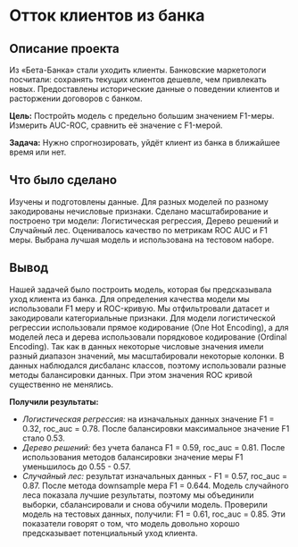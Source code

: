# Отток клиентов из банка

## Описание проекта
Из «Бета-Банка» стали уходить клиенты. 
Банковские маркетологи посчитали: сохранять текущих клиентов дешевле, чем привлекать новых.
Предоставлены исторические данные о поведении клиентов и расторжении договоров с банком. 

**Цель:** Постройть модель с предельно большим значением F1-меры. Измерить AUC-ROC, сравнить её значение с F1-мерой.

**Задача:** Нужно спрогнозировать, уйдёт клиент из банка в ближайшее время или нет.  

## Что было сделано
Изучены и подготовлены данные. 
Для разных моделей по разному закодированы нечисловые признаки. 
Сделано масштабирование и построено три модели: Логистическая регрессия, Дерево решений и Случайный лес. 
Оценивалось качество по метрикам ROC AUC и F1 меры. Выбрана лучшая модель и использована на тестовом наборе.  

## Вывод
Нашей задачей было построить модель, которая бы предсказывала уход клиента из банка. 
Для определения качества модели мы использовали F1 меру и ROC-кривую.
Мы отфильтровали датасет и закодировали категориальные признаки. 
Для модели логистической регрессии использовали прямое кодирование (One Hot Encoding), 
а для моделей леса и дерева использовали порядковое кодирование (Ordinal Encoding). 
Так как в данных некоторые числовые значения имели разный диапазон значений, мы масштабировали некоторые колонки. 
В данных наблюдался дисбаланс классов, поэтому использовали разные методы балансировки данных. 
При этом значения ROC кривой существенно не менялись.  

**Получили результаты:**

* *Логистическая регрессия:* на изначальных данных значение F1 = 0.32, roc_auc = 0.78. После балансировки максимальное значение F1 стало 0.53.
* *Дерево решений:* без учета баланса F1 = 0.59, roc_auc = 0.81. После использования методов балансировки значение меры F1 уменьшилось до 0.55 - 0.57.
* *Случайный лес:* результат изначальных данных - F1 = 0.57, roc_auc = 0.87. После метода downsample мера F1 = 0.644.
Модель случайного леса показала лучшие результаты, поэтому мы объединили выборки, сбалансировали и снова обучили модель. Проверили модель на тестовых данных, получили: F1 = 0.61, roc_auc = 0.85. Эти показатели говорят о том, что модель довольно хорошо предсказывает потенциальный уход клиента.
